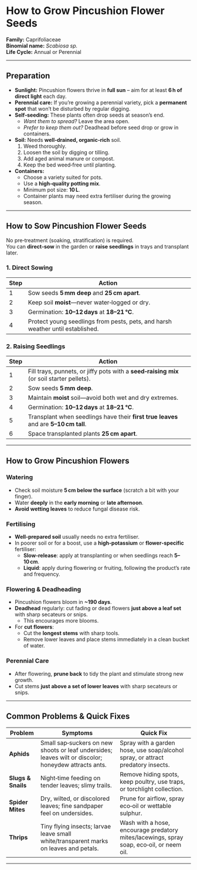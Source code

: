 # How to Grow Pincushion Flower Seeds

**Family:** Caprifoliaceae  
**Binomial name:** _Scabiosa sp._  
**Life Cycle:** Annual or Perennial  

---

## Preparation

- **Sunlight:** Pincushion flowers thrive in **full sun** – aim for at least **6 h of direct light** each day.  
- **Perennial care:** If you’re growing a perennial variety, pick a **permanent spot** that won’t be disturbed by regular digging.  
- **Self‑seeding:** These plants often drop seeds at season’s end.  
  - *Want them to spread?* Leave the area open.  
  - *Prefer to keep them out?* Deadhead before seed drop or grow in containers.  
- **Soil:** Needs **well‑drained, organic‑rich** soil.  
  1. Weed thoroughly.  
  2. Loosen the soil by digging or tilling.  
  3. Add aged animal manure or compost.  
  4. Keep the bed weed‑free until planting.  
- **Containers:**  
  - Choose a variety suited for pots.  
  - Use a **high‑quality potting mix**.  
  - Minimum pot size: **10 L**.  
  - Container plants may need extra fertiliser during the growing season.

---

## How to Sow Pincushion Flower Seeds

No pre‑treatment (soaking, stratification) is required.  
You can **direct‑sow** in the garden or **raise seedlings** in trays and transplant later.

### 1. Direct Sowing

| Step | Action |
|------|--------|
| 1 | Sow seeds **5 mm deep** and **25 cm apart**. |
| 2 | Keep soil **moist**—never water‑logged or dry. |
| 3 | Germination: **10–12 days** at **18–21 °C**. |
| 4 | Protect young seedlings from pests, pets, and harsh weather until established. |

### 2. Raising Seedlings

| Step | Action |
|------|--------|
| 1 | Fill trays, punnets, or jiffy pots with a **seed‑raising mix** (or soil starter pellets). |
| 2 | Sow seeds **5 mm deep**. |
| 3 | Maintain **moist** soil—avoid both wet and dry extremes. |
| 4 | Germination: **10–12 days** at **18–21 °C**. |
| 5 | Transplant when seedlings have their **first true leaves** and are **5–10 cm tall**. |
| 6 | Space transplanted plants **25 cm apart**. |

---

## How to Grow Pincushion Flowers

### Watering

- Check soil moisture **5 cm below the surface** (scratch a bit with your finger).  
- Water **deeply** in the **early morning** or **late afternoon**.  
- **Avoid wetting leaves** to reduce fungal disease risk.

### Fertilising

- **Well‑prepared soil** usually needs no extra fertiliser.  
- In poorer soil or for a boost, use a **high‑potassium** or **flower‑specific** fertiliser:  
  - **Slow‑release**: apply at transplanting or when seedlings reach **5–10 cm**.  
  - **Liquid**: apply during flowering or fruiting, following the product’s rate and frequency.

### Flowering & Deadheading

- Pincushion flowers bloom in **~190 days**.  
- **Deadhead** regularly: cut fading or dead flowers **just above a leaf set** with sharp secateurs or snips.  
  - This encourages more blooms.  
- For **cut flowers**:  
  - Cut the **longest stems** with sharp tools.  
  - Remove lower leaves and place stems immediately in a clean bucket of water.

### Perennial Care

- After flowering, **prune back** to tidy the plant and stimulate strong new growth.  
- Cut stems **just above a set of lower leaves** with sharp secateurs or snips.

---

## Common Problems & Quick Fixes

| Problem | Symptoms | Quick Fix |
|---------|----------|-----------|
| **Aphids** | Small sap‑suckers on new shoots or leaf undersides; leaves wilt or discolor; honeydew attracts ants. | Spray with a garden hose, use soap/alcohol spray, or attract predatory insects. |
| **Slugs & Snails** | Night‑time feeding on tender leaves; slimy trails. | Remove hiding spots, keep poultry, use traps, or torchlight collection. |
| **Spider Mites** | Dry, wilted, or discolored leaves; fine sandpaper feel on undersides. | Prune for airflow, spray eco‑oil or wettable sulphur. |
| **Thrips** | Tiny flying insects; larvae leave small white/transparent marks on leaves and petals. | Wash with a hose, encourage predatory mites/lacewings, spray soap, eco‑oil, or neem oil. |

---